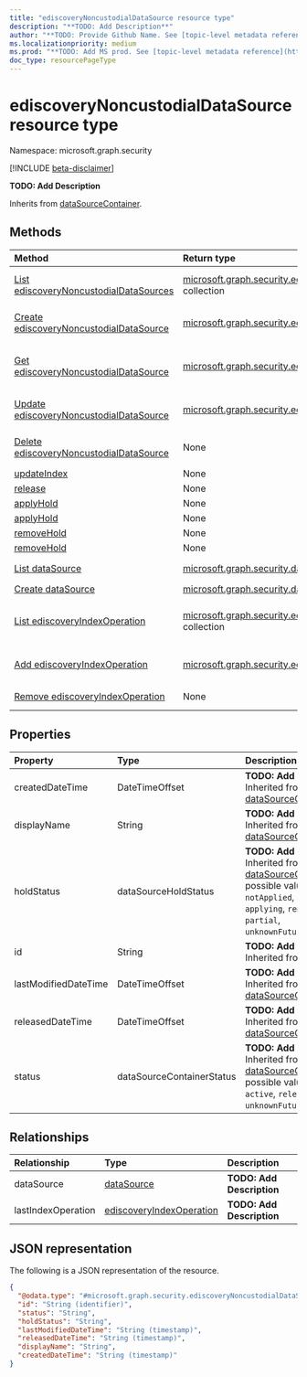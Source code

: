 ```yaml
---
title: "ediscoveryNoncustodialDataSource resource type"
description: "**TODO: Add Description**"
author: "**TODO: Provide Github Name. See [topic-level metadata reference](https://aka.ms/msgo?pagePath=API/Document/Guidelines/Metadata)**"
ms.localizationpriority: medium
ms.prod: "**TODO: Add MS prod. See [topic-level metadata reference](https://aka.ms/msgo?pagePath=API/Document/Guidelines/Metadata)**"
doc_type: resourcePageType
---
```


# ediscoveryNoncustodialDataSource resource type

Namespace: microsoft.graph.security

[!INCLUDE [beta-disclaimer](../../includes/beta-disclaimer.md)]

**TODO: Add Description**


Inherits from [dataSourceContainer](../resources/security-datasourcecontainer.md).

## Methods
|Method|Return type|Description|
|:---|:---|:---|
|[List ediscoveryNoncustodialDataSources](../api/security-ediscoverysearch-list-noncustodialsources.md)|[microsoft.graph.security.ediscoveryNoncustodialDataSource](../resources/security-ediscoverynoncustodialdatasource.md) collection|Get a list of the [ediscoveryNoncustodialDataSource](../resources/security-ediscoverynoncustodialdatasource.md) objects and their properties.|
|[Create ediscoveryNoncustodialDataSource](../api/security-ediscoverysearch-post-noncustodialsources.md)|[microsoft.graph.security.ediscoveryNoncustodialDataSource](../resources/security-ediscoverynoncustodialdatasource.md)|Create a new [ediscoveryNoncustodialDataSource](../resources/security-ediscoverynoncustodialdatasource.md) object.|
|[Get ediscoveryNoncustodialDataSource](../api/security-ediscoverynoncustodialdatasource-get.md)|[microsoft.graph.security.ediscoveryNoncustodialDataSource](../resources/security-ediscoverynoncustodialdatasource.md)|Read the properties and relationships of an [ediscoveryNoncustodialDataSource](../resources/security-ediscoverynoncustodialdatasource.md) object.|
|[Update ediscoveryNoncustodialDataSource](../api/security-ediscoverynoncustodialdatasource-update.md)|[microsoft.graph.security.ediscoveryNoncustodialDataSource](../resources/security-ediscoverynoncustodialdatasource.md)|Update the properties of an [ediscoveryNoncustodialDataSource](../resources/security-ediscoverynoncustodialdatasource.md) object.|
|[Delete ediscoveryNoncustodialDataSource](../api/security-ediscoverysearch-delete-noncustodialsources.md)|None|Deletes an [ediscoveryNoncustodialDataSource](../resources/security-ediscoverynoncustodialdatasource.md) object.|
|[updateIndex](../api/security-ediscoverynoncustodialdatasource-updateindex.md)|None|**TODO: Add Description**|
|[release](../api/security-ediscoverynoncustodialdatasource-release.md)|None|**TODO: Add Description**|
|[applyHold](../api/security-ediscoverynoncustodialdatasource-applyhold.md)|None|**TODO: Add Description**|
|[applyHold](../api/security-ediscoverynoncustodialdatasource-applyhold.md)|None|**TODO: Add Description**|
|[removeHold](../api/security-ediscoverynoncustodialdatasource-removehold.md)|None|**TODO: Add Description**|
|[removeHold](../api/security-ediscoverynoncustodialdatasource-removehold.md)|None|**TODO: Add Description**|
|[List dataSource](../api/security-ediscoverysearch-list-custodiansources.md)|[microsoft.graph.security.dataSource](../resources/security-datasource.md) collection|Get the dataSource resources from the dataSource navigation property.|
|[Create dataSource](../api/security-ediscoverynoncustodialdatasource-post-datasource.md)|[microsoft.graph.security.dataSource](../resources/security-datasource.md)|Create a new dataSource object.|
|[List ediscoveryIndexOperation](../api/security-ediscoverycustodian-list-lastindexoperation.md)|[microsoft.graph.security.ediscoveryIndexOperation](../resources/security-ediscoveryindexoperation.md) collection|Get the ediscoveryIndexOperation resources from the lastIndexOperation navigation property.|
|[Add ediscoveryIndexOperation](../api/security-ediscoverynoncustodialdatasource-post-lastindexoperation.md)|[microsoft.graph.security.ediscoveryIndexOperation](../resources/security-ediscoveryindexoperation.md)|Add lastIndexOperation by posting to the lastIndexOperation collection.|
|[Remove ediscoveryIndexOperation](../api/security-ediscoverynoncustodialdatasource-delete-lastindexoperation.md)|None|Remove an [ediscoveryIndexOperation](../resources/security-ediscoveryindexoperation.md) object.|

## Properties
|Property|Type|Description|
|:---|:---|:---|
|createdDateTime|DateTimeOffset|**TODO: Add Description** Inherited from [dataSourceContainer](../resources/security-datasourcecontainer.md).|
|displayName|String|**TODO: Add Description** Inherited from [dataSourceContainer](../resources/security-datasourcecontainer.md).|
|holdStatus|dataSourceHoldStatus|**TODO: Add Description** Inherited from [dataSourceContainer](../resources/security-datasourcecontainer.md).The possible values are: `notApplied`, `applied`, `applying`, `removing`, `partial`, `unknownFutureValue`.|
|id|String|**TODO: Add Description** Inherited from [entity](../resources/entity.md).|
|lastModifiedDateTime|DateTimeOffset|**TODO: Add Description** Inherited from [dataSourceContainer](../resources/security-datasourcecontainer.md).|
|releasedDateTime|DateTimeOffset|**TODO: Add Description** Inherited from [dataSourceContainer](../resources/security-datasourcecontainer.md).|
|status|dataSourceContainerStatus|**TODO: Add Description** Inherited from [dataSourceContainer](../resources/security-datasourcecontainer.md).The possible values are: `active`, `released`, `unknownFutureValue`.|

## Relationships
|Relationship|Type|Description|
|:---|:---|:---|
|dataSource|[dataSource](../resources/security-datasource.md)|**TODO: Add Description**|
|lastIndexOperation|[ediscoveryIndexOperation](../resources/security-ediscoveryindexoperation.md)|**TODO: Add Description**|

## JSON representation
The following is a JSON representation of the resource.
<!-- {
  "blockType": "resource",
  "keyProperty": "id",
  "@odata.type": "microsoft.graph.security.ediscoveryNoncustodialDataSource",
  "baseType": "microsoft.graph.security.dataSourceContainer",
  "openType": false
}
-->
``` json
{
  "@odata.type": "#microsoft.graph.security.ediscoveryNoncustodialDataSource",
  "id": "String (identifier)",
  "status": "String",
  "holdStatus": "String",
  "lastModifiedDateTime": "String (timestamp)",
  "releasedDateTime": "String (timestamp)",
  "displayName": "String",
  "createdDateTime": "String (timestamp)"
}
```

